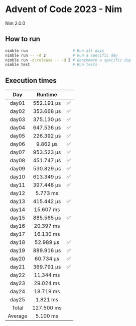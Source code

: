 # Advent of Code 2023 - Nim

Nim 2.0.0

## How to run
```bash
nimble run                    # Run all days
nimble run -- -d 2            # Run a specific day
nimble run -d:release -- -d 2 # Benchmark a specific day
nimble test                   # Run tests
```

## Execution times

| Day     | Runtime      |     |
| :-----: | :----------: | :-: |
| day01   | 552.191 µs   |  ✅  |
| day02   | 353.668 µs   |  ✅  |
| day03   | 375.130 µs   |  ✅  |
| day04   | 647.536 µs   |  ✅  |
| day05   | 226.392 µs   |  ✅  |
| day06   |   9.862 µs   |  ✅  |
| day07   | 953.523 µs   |  ✅  |
| day08   | 451.747 µs   |  ✅  |
| day09   | 530.829 µs   |  ✅  |
| day10   | 613.349 µs   |  ✅  |
| day11   | 397.448 µs   |  ✅  |
| day12   |   5.773 ms   |     |
| day13   | 415.442 µs   |  ✅  |
| day14   |  15.607 ms   |     |
| day15   | 885.565 µs   |  ✅  |
| day16   |  20.397 ms   |     |
| day17   |  16.130 ms   |     |
| day18   |  52.989 µs   |  ✅  |
| day19   | 889.916 µs   |  ✅  | 
| day20   |  60.734 µs   |  ✅  |
| day21   | 369.791 µs   |  ✅  |
| day22   |  11.344 ms   |     |
| day23   |  29.024 ms   |     |
| day24   |  18.719 ms   |     |
| day25   |   1.821 ms   |     |
| Total   | 127.500 ms   |     |
| Average |   5.100 ms   |     |